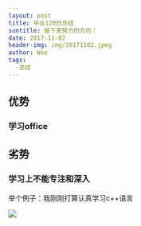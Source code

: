 ```yaml
---
layout: post
title: 毕业120日总结
suntitle: 接下来努力的方向！
date: 2017-11-02
header-img: img/20171102.jpeg
author: Woo
tags:
  -总结
---
```


## 优势
### 学习office
## 劣势
### 学习上不能专注和深入
举个例子：我刚刚打算认真学习c++语言

![](https://cl.ly/3D1g1z1y3G1a/p1990083837.jpg)
